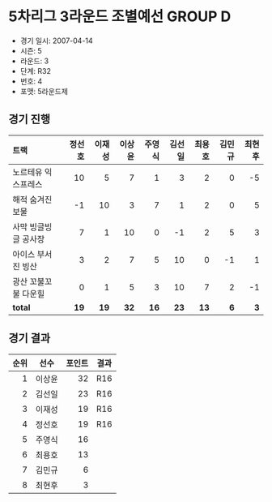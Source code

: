 # 5차리그 3라운드 조별예선 GROUP D

- 경기 일시: 2007-04-14
- 시즌: 5
- 라운드: 3
- 단계: R32
- 번호: 4
- 포맷: 5라운드제





## 경기 진행

| 트랙 | 정선호 | 이재성 | 이상윤 | 주영식 | 김선일 | 최용호 | 김민규 | 최현후 |
|:---|---:|---:|---:|---:|---:|---:|---:|---:|
| 노르테유 익스프레스 | 10 | 5 | 7 | 1 | 3 | 2 | 0 | -5 |
| 해적 숨겨진 보물 | -1 | 10 | 3 | 7 | 1 | 2 | 0 | 5 |
| 사막 빙글빙글 공사장 | 7 | 1 | 10 | 0 | -1 | 2 | 5 | 3 |
| 아이스 부서진 빙산 | 3 | 2 | 7 | 5 | 10 | 0 | -1 | 1 |
| 광산 꼬불꼬불 다운힐 | 0 | 1 | 5 | 3 | 10 | 7 | 2 | -1 |
| __total__ | __19__ | __19__ | __32__ | __16__ | __23__ | __13__ | __6__ | __3__ |




## 경기 결과

| 순위 | 선수 | 포인트 | 결과 |
|---:|:---:|---:|:---:|
| 1 | 이상윤 | 32 | R16 |
| 2 | 김선일 | 23 | R16 |
| 3 | 이재성 | 19 | R16 |
| 4 | 정선호 | 19 | R16 |
| 5 | 주영식 | 16 |  |
| 6 | 최용호 | 13 |  |
| 7 | 김민규 | 6 |  |
| 8 | 최현후 | 3 |  |

